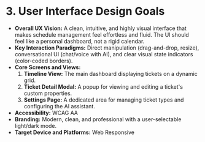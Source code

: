# **3. User Interface Design Goals**

*   **Overall UX Vision:** A clean, intuitive, and highly visual interface that makes schedule management feel effortless and fluid. The UI should feel like a personal dashboard, not a rigid calendar.
*   **Key Interaction Paradigms:** Direct manipulation (drag-and-drop, resize), conversational UI (chat/voice with AI), and clear visual state indicators (color-coded borders).
*   **Core Screens and Views:**
    1.  **Timeline View:** The main dashboard displaying tickets on a dynamic grid.
    2.  **Ticket Detail Modal:** A popup for viewing and editing a ticket's custom properties.
    3.  **Settings Page:** A dedicated area for managing ticket types and configuring the AI assistant.
*   **Accessibility:** WCAG AA
*   **Branding:** Modern, clean, and professional with a user-selectable light/dark mode.
*   **Target Device and Platforms:** Web Responsive
